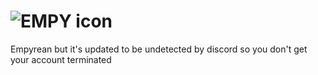 # ![EMPY icon](https://github.com/Zombie-HD/empyrean/assets/107773897/6f025bc3-a4a4-4f7a-aad5-663e6a7d1321)

Empyrean but it's updated to be undetected by discord so you don't get your account terminated
